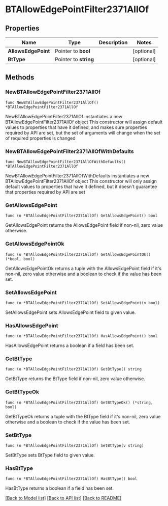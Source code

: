 # BTAllowEdgePointFilter2371AllOf

## Properties

Name | Type | Description | Notes
------------ | ------------- | ------------- | -------------
**AllowsEdgePoint** | Pointer to **bool** |  | [optional] 
**BtType** | Pointer to **string** |  | [optional] 

## Methods

### NewBTAllowEdgePointFilter2371AllOf

`func NewBTAllowEdgePointFilter2371AllOf() *BTAllowEdgePointFilter2371AllOf`

NewBTAllowEdgePointFilter2371AllOf instantiates a new BTAllowEdgePointFilter2371AllOf object
This constructor will assign default values to properties that have it defined,
and makes sure properties required by API are set, but the set of arguments
will change when the set of required properties is changed

### NewBTAllowEdgePointFilter2371AllOfWithDefaults

`func NewBTAllowEdgePointFilter2371AllOfWithDefaults() *BTAllowEdgePointFilter2371AllOf`

NewBTAllowEdgePointFilter2371AllOfWithDefaults instantiates a new BTAllowEdgePointFilter2371AllOf object
This constructor will only assign default values to properties that have it defined,
but it doesn't guarantee that properties required by API are set

### GetAllowsEdgePoint

`func (o *BTAllowEdgePointFilter2371AllOf) GetAllowsEdgePoint() bool`

GetAllowsEdgePoint returns the AllowsEdgePoint field if non-nil, zero value otherwise.

### GetAllowsEdgePointOk

`func (o *BTAllowEdgePointFilter2371AllOf) GetAllowsEdgePointOk() (*bool, bool)`

GetAllowsEdgePointOk returns a tuple with the AllowsEdgePoint field if it's non-nil, zero value otherwise
and a boolean to check if the value has been set.

### SetAllowsEdgePoint

`func (o *BTAllowEdgePointFilter2371AllOf) SetAllowsEdgePoint(v bool)`

SetAllowsEdgePoint sets AllowsEdgePoint field to given value.

### HasAllowsEdgePoint

`func (o *BTAllowEdgePointFilter2371AllOf) HasAllowsEdgePoint() bool`

HasAllowsEdgePoint returns a boolean if a field has been set.

### GetBtType

`func (o *BTAllowEdgePointFilter2371AllOf) GetBtType() string`

GetBtType returns the BtType field if non-nil, zero value otherwise.

### GetBtTypeOk

`func (o *BTAllowEdgePointFilter2371AllOf) GetBtTypeOk() (*string, bool)`

GetBtTypeOk returns a tuple with the BtType field if it's non-nil, zero value otherwise
and a boolean to check if the value has been set.

### SetBtType

`func (o *BTAllowEdgePointFilter2371AllOf) SetBtType(v string)`

SetBtType sets BtType field to given value.

### HasBtType

`func (o *BTAllowEdgePointFilter2371AllOf) HasBtType() bool`

HasBtType returns a boolean if a field has been set.


[[Back to Model list]](../README.md#documentation-for-models) [[Back to API list]](../README.md#documentation-for-api-endpoints) [[Back to README]](../README.md)


